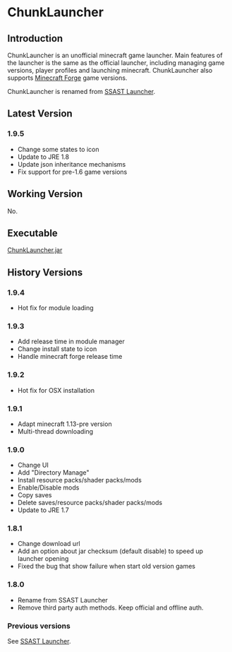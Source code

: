 # ChunkLauncher

## Introduction
ChunkLauncher is an unofficial minecraft game launcher. Main features of the launcher is the same as the official launcher, including managing game versions, player profiles and launching minecraft. ChunkLauncher also supports <a href="http://files.minecraftforge.net/">Minecraft Forge</a> game versions.

ChunkLauncher is renamed from <a href="http://github.com/herbix/ssastLauncher">SSAST Launcher</a>.

## Latest Version

### 1.9.5
* Change some states to icon
* Update to JRE 1.8
* Update json inheritance mechanisms
* Fix support for pre-1.6 game versions

## Working Version
No.

## Executable
<a href="/bin/ChunkLauncher.jar">ChunkLauncher.jar</a>

## History Versions

### 1.9.4
* Hot fix for module loading

### 1.9.3
* Add release time in module manager
* Change install state to icon
* Handle minecraft forge release time

### 1.9.2
* Hot fix for OSX installation

### 1.9.1
* Adapt minecraft 1.13-pre version
* Multi-thread downloading

### 1.9.0
* Change UI
* Add "Directory Manage"
* Install resource packs/shader packs/mods
* Enable/Disable mods
* Copy saves
* Delete saves/resource packs/shader packs/mods
* Update to JRE 1.7

### 1.8.1
* Change download url
* Add an option about jar checksum (default disable) to speed up launcher opening
* Fixed the bug that show failure when start old version games

### 1.8.0
* Rename from SSAST Launcher
* Remove third party auth methods. Keep official and offline auth.

### Previous versions

See <a href="http://github.com/herbix/ssastLaucher">SSAST Launcher</a>.
